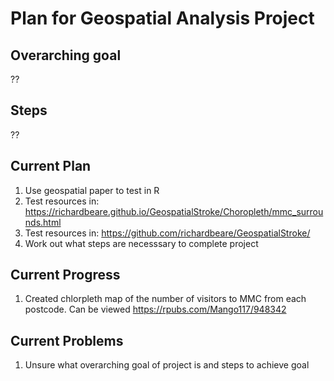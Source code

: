 # Plan for Geospatial Analysis Project

## Overarching goal
??

## Steps 
??

## Current Plan
1. Use geospatial paper to test in R
2. Test resources in: https://richardbeare.github.io/GeospatialStroke/Choropleth/mmc_surrounds.html
3. Test resources in: https://github.com/richardbeare/GeospatialStroke/
4. Work out what steps are necesssary to complete project

## Current Progress
1. Created chlorpleth map of the number of visitors to MMC from each postcode. Can be viewed https://rpubs.com/Mango117/948342 


## Current Problems
1. Unsure what overarching goal of project is and steps to achieve goal